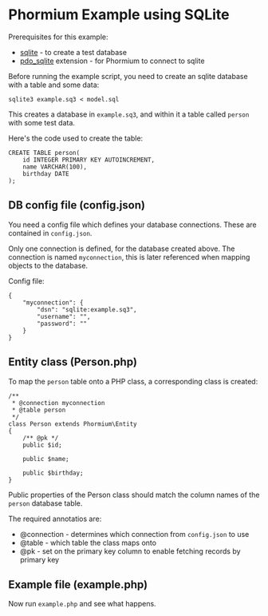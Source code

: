 Phormium Example using SQLite
=============================
Prerequisites for this example:
* [sqlite](http://www.sqlite.org/) - to create a test database
* [pdo_sqlite](http://php.net/manual/en/ref.pdo-sqlite.php) extension - for Phormium to connect to sqlite

Before running the example script, you need to create an sqlite database with a table and some data:
```
sqlite3 example.sq3 < model.sql
```

This creates a database in `example.sq3`, and within it a table called `person` with some test data.

Here's the code used to create the table:
```
CREATE TABLE person(
    id INTEGER PRIMARY KEY AUTOINCREMENT,
    name VARCHAR(100),
    birthday DATE
);
```

DB config file (config.json)
----------------------------
You need a config file which defines your database connections. These are contained in `config.json`.

Only one connection is defined, for the database created above. The connection is named `myconnection`, this is later referenced when mapping objects to the database.

Config file:
```
{
    "myconnection": {
        "dsn": "sqlite:example.sq3",
        "username": "",
        "password": ""
    }
}
```

Entity class (Person.php)
-------------------------
To map the `person` table onto a PHP class, a corresponding class is created:

```
/**
 * @connection myconnection
 * @table person
 */
class Person extends Phormium\Entity
{
    /** @pk */
    public $id;
    
    public $name;
    
    public $birthday;
}
```

Public properties of the Person class should match the column names of the `person` database table.

The required annotatios are:
- @connection - determines which connection from `config.json` to use
- @table - which table the class maps onto
- @pk - set on the primary key column to enable fetching records by primary key


Example file (example.php)
--------------------------
Now run `example.php` and see what happens.
